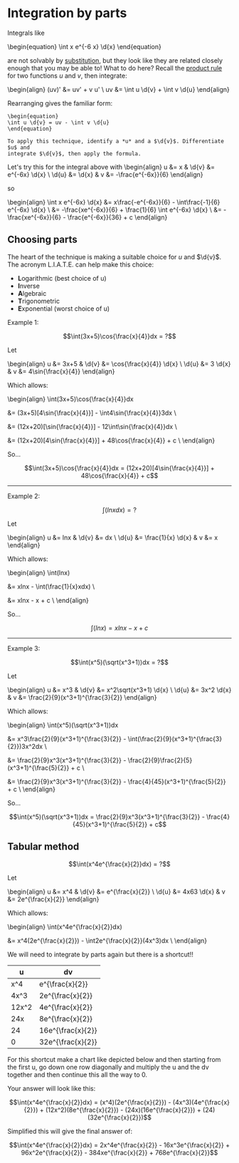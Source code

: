 # Integration by parts

Integrals like

\begin{equation}
\int x e^{-6 x} \d{x}
\end{equation}

are not solvably by [substitution](integration-substitution.md), but they look
like they are related closely enough that you may be able to! What to do here?
Recall the [product rule](derivative-rules.md) for two functions *u* and *v*,
then integrate:

\begin{align}
(uv)' &= uv' + v u' \\
uv &= \int u \d{v} + \int v \d{u}
\end{align}

Rearranging gives the familiar form:

```{topic} Integration by parts
\begin{equation}
\int u \d{v} = uv - \int v \d{u}
\end{equation}

To apply this technique, identify a *u* and a $\d{v}$. Differentiate $u$ and
integrate $\d{v}$, then apply the formula.
```

Let's try this for the integral above with
\begin{align}
u &= x & \d{v} &= e^{-6x} \d{x} \\
\d{u} &= \d{x} & v &= -\frac{e^{-6x}}{6}
\end{align}

so

\begin{align}
\int x e^{-6x} \d{x} 
&= x\frac{-e^{-6x}}{6} - \int\frac{-1}{6} e^{-6x} \d{x} \\
&= -\frac{xe^{-6x}}{6} + \frac{1}{6} \int e^{-6x} \d{x} \\
&= -\frac{xe^{-6x}}{6} - \frac{e^{-6x}}{36} + c
\end{align}

## Choosing parts

The heart of the technique is making a suitable choice for *u* and $\d{v}$.
The acronym L.I.A.T.E. can help make this choice:

- **L**ogarithmic  (best choice of u)
- **I**nverse
- **A**lgebraic
- **T**rigonometric
- **E**xponential  (worst choice of u)

Example 1:

$$\int(3x+5)\cos{\frac{x}{4}}dx = ?$$ 

Let

\begin{align}
u &= 3x+5 & \d{v} &= \cos{\frac{x}{4}} \d{x} \\
\d{u} &= 3 \d{x} & v &= 4\sin{\frac{x}{4}}
\end{align}

Which allows:

\begin{align}
\int(3x+5)\cos{\frac{x}{4}}dx 

&= (3x+5)[4\sin{\frac{x}{4}}] - \int4\sin{\frac{x}{4}}3dx \\

&= (12x+20)[\sin{\frac{x}{4}}] - 12\int\sin{\frac{x}{4}}dx \\

&= (12x+20)[4\sin{\frac{x}{4}}] + 48\cos{\frac{x}{4}} + c \\
\end{align}

So...

$$\int(3x+5)\cos{\frac{x}{4}}dx = (12x+20)[4\sin{\frac{x}{4}}] + 48\cos{\frac{x}{4}} + c$$

---

Example 2:

$$\int(lnxdx) = ?$$

Let 

\begin{align}
u &= lnx & \d{v} &= dx \\
\d{u} &= \frac{1}{x} \d{x} & v &= x
\end{align}

Which allows:

\begin{align}
\int(lnx) 

&= xlnx - \int(\frac{1}{x}xdx) \\

&= xlnx - x + c \\
\end{align}

So...

$$\int(lnx) = xlnx - x + c$$

---

Example 3:

$$\int(x^5)(\sqrt(x^3+1))dx = ?$$

Let 

\begin{align}
u &= x^3 & \d{v} &= x^2\sqrt(x^3+1) \d{x} \\
\d{u} &= 3x^2 \d{x} & v &= \frac{2}{9}(x^3+1)^{\frac{3}{2}}
\end{align}

Which allows:

\begin{align}
\int(x^5)(\sqrt(x^3+1))dx 

&= x^3\frac{2}{9}(x^3+1)^{\frac{3}{2}} - \int(\frac{2}{9}(x^3+1)^{\frac{3}{2}})3x^2dx \\

&= \frac{2}{9}x^3(x^3+1)^{\frac{3}{2}} - \frac{2}{9}\frac{2}{5}(x^3+1)^{\frac{5}{2}} + c \\

&= \frac{2}{9}x^3(x^3+1)^{\frac{3}{2}} - \frac{4}{45}(x^3+1)^{\frac{5}{2}} + c \\
\end{align}

So...

$$\int(x^5)(\sqrt(x^3+1))dx = \frac{2}{9}x^3(x^3+1)^{\frac{3}{2}} - \frac{4}{45}(x^3+1)^{\frac{5}{2}} + c$$

## Tabular method

$$\int(x^4e^{\frac{x}{2}}dx) = ?$$

Let 

\begin{align}
u &= x^4 & \d{v} &= e^{\frac{x}{2}} \\
\d{u} &= 4x63 \d{x} & v &= 2e^{\frac{x}{2}}
\end{align}

Which allows:

\begin{align}
\int(x^4e^{\frac{x}{2}}dx) 

&= x^4(2e^{\frac{x}{2}}) - \int2e^{\frac{x}{2}}(4x^3)dx \\
\end{align}

We will need to integrate by parts again but there is a shortcut!!

| u     | dv                |
|-------|-------------------|
| x^4   | e^{\frac{x}{2}}   |
| 4x^3  | 2e^{\frac{x}{2}}  |
| 12x^2 | 4e^{\frac{x}{2}}  |
| 24x   | 8e^{\frac{x}{2}}  |
| 24    | 16e^{\frac{x}{2}} |
| 0     | 32e^{\frac{x}{2}} |


For this shortcut make a chart like depicted below and then starting from the first u, go down one row diagonally and multiply the u and the dv together and then continue this all the way to 0.

Your answer will look like this:

$$\int(x^4e^{\frac{x}{2}}dx) 
= (x^4)(2e^{\frac{x}{2}}) - (4x^3)(4e^{\frac{x}{2}}) + (12x^2)(8e^{\frac{x}{2}}) - (24x)(16e^{\frac{x}{2}}) + (24)(32e^{\frac{x}{2}})$$

Simplified this will give the final answer of:

$$\int(x^4e^{\frac{x}{2}}dx) = 2x^4e^{\frac{x}{2}} - 16x^3e^{\frac{x}{2}} + 96x^2e^{\frac{x}{2}} - 384xe^{\frac{x}{2}} + 768e^{\frac{x}{2}}$$
